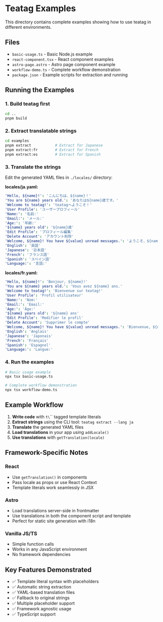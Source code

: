 # Teatag Examples

This directory contains complete examples showing how to use teatag in different environments.

## Files

- `basic-usage.ts` - Basic Node.js example
- `react-component.tsx` - React component examples
- `astro-page.astro` - Astro page component example
- `workflow-demo.ts` - Complete workflow demonstration
- `package.json` - Example scripts for extraction and running

## Running the Examples

### 1. Build teatag first
```bash
cd ..
pnpm build
```

### 2. Extract translatable strings
```bash
cd examples
pnpm extract           # Extract for Japanese
pnpm extract:fr        # Extract for French
pnpm extract:es        # Extract for Spanish
```

### 3. Translate the strings
Edit the generated YAML files in `./locales/` directory:

**locales/ja.yaml:**
```yaml
'Hello, ${name}!': 'こんにちは、${name}！'
'You are ${name} years old.': 'あなたは${name}歳です。'
'Welcome to teatag!': 'teatagへようこそ！'
'User Profile': 'ユーザープロフィール'
'Name:': '名前:'
'Email:': 'メール:'
'Age:': '年齢:'
'${name} years old': '${name}歳'
'Edit Profile': 'プロフィール編集'
'Delete Account': 'アカウント削除'
'Welcome, ${name}! You have ${value} unread messages.': 'ようこそ、${name}！未読メッセージが${value}件あります。'
'English': '英語'
'Japanese': '日本語'
'French': 'フランス語'
'Spanish': 'スペイン語'
'Language:': '言語:'
```

**locales/fr.yaml:**
```yaml
'Hello, ${name}!': 'Bonjour, ${name}!'
'You are ${name} years old.': 'Vous avez ${name} ans.'
'Welcome to teatag!': 'Bienvenue sur teatag!'
'User Profile': 'Profil utilisateur'
'Name:': 'Nom:'
'Email:': 'Email:'
'Age:': 'Âge:'
'${name} years old': '${name} ans'
'Edit Profile': 'Modifier le profil'
'Delete Account': 'Supprimer le compte'
'Welcome, ${name}! You have ${value} unread messages.': 'Bienvenue, ${name}! Vous avez ${value} messages non lus.'
'English': 'Anglais'
'Japanese': 'Japonais'
'French': 'Français'
'Spanish': 'Espagnol'
'Language:': 'Langue:'
```

### 4. Run the examples
```bash
# Basic usage example
npx tsx basic-usage.ts

# Complete workflow demonstration  
npx tsx workflow-demo.ts
```

## Example Workflow

1. **Write code** with `t\`\`` tagged template literals
2. **Extract strings** using the CLI tool: `teatag extract --lang ja`
3. **Translate** the generated YAML files
4. **Load translations** in your app using `addLocale()`
5. **Use translations** with `getTranslation(locale)`

## Framework-Specific Notes

### React
- Use `getTranslation()` in components
- Pass locale as props or use React Context
- Template literals work seamlessly in JSX

### Astro
- Load translations server-side in frontmatter
- Use translations in both the component script and template
- Perfect for static site generation with i18n

### Vanilla JS/TS
- Simple function calls
- Works in any JavaScript environment
- No framework dependencies

## Key Features Demonstrated

- ✅ Template literal syntax with placeholders
- ✅ Automatic string extraction
- ✅ YAML-based translation files
- ✅ Fallback to original strings
- ✅ Multiple placeholder support
- ✅ Framework agnostic usage
- ✅ TypeScript support